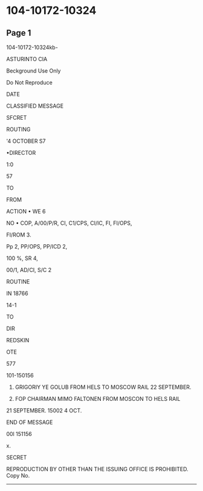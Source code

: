 # 104-10172-10324

## Page 1

104-10172-10324kb-

ASTURINTO CIA

Beckground Use Only

Do Not Reproduce

DATE

CLASSIFIED MESSAGE

SFCRET

ROUTING

'4 OCTOBER S7

•DIRECTOR

1:0

57

TO

FROM

ACTION • WE 6

NO • COP, A/00/P/R, CI, C1/CPS, CI/IC, FI, FI/OPS,

FI/ROM 3.

Pp 2, PP/OPS, PP/ICD 2,

100 %, SR 4,

00/1, AD/CI, S/C 2

ROUTINE

IN 18766

14-1

TO

DIR

REDSKIN

OTE

577

101-150156

1. GRIGORIY YE GOLUB FROM HELS TO MOSCOW RAIL 22 SEPTEMBER.

2. FOP CHAIRMAN MIMO FALTONEN FROM MOSCON TO HELS RAIL

21 SEPTEMBER. 15002 4 OCT.

END OF MESSAGE

00l 151156

x.

SECRET

REPRODUCTION BY OTHER THAN THE ISSUING OFFICE IS PROHIBITED. Copy No.

---

